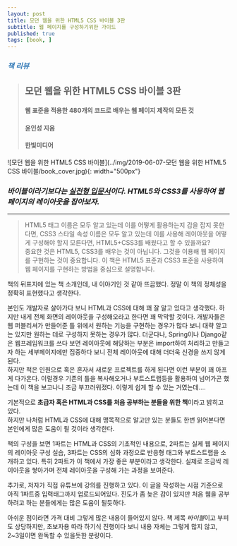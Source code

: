 ```yaml
---
layout: post
title: 모던 웹을 위한 HTML5 CSS 바이블 3판
subtitle: 웹 페이지를 구성하기위한 가이드
published: true
tags: [book, ]
---
```


### <span style="color:#337ab7;">***책 리뷰***</span>
>## **모던 웹을 위한 HTML5 CSS 바이블 3판**
>#### 웹 표준을 적용한 480개의 코드로 배우는 웹 페이지 제작의 모든 것  
>#### 윤인성 지음 
>#### 한빛미디어  

![모던 웹을 위한 HTML5 CSS 바이블](../img/2019-06-07-모던 웹을 위한 HTML5 CSS 바이블/book_cover.jpg){: width="500px"}

### ***바이블이라기보다는 <u>실전형 입문서</u>이다. HTML5와 CSS3를 사용하여 웹 페이지의 레이아웃을 잡아보자.***

---
  
>HTML5 태그 이름은 모두 알고 있는데 이를 어떻게 활용하는지 감을 잡지 못한다면, CSS3 스타일 속성 이름은 모두 알고 있는데 이를 사용해 레이아웃을 어떻게 구성해야 할지 모른다면, HTML5+CSS3를 배웠다고 할 수 있을까요?  
>중요한 것은 HTML5, CSS3를 배우는 것이 아닙니다. 그것을 이용해 웹 페이지를 구현하는 것이 중요합니다. 이 책은 HTML5 표준과 CSS3 표준을 사용하여 웹 페이지를 구현하는 방법을 중심으로 설명합니다.  

책의 뒤표지에 있는 책 소개인데, 내 이야기인 것 같아 뜨끔했다. 정말 이 책의 정체성을 정확히 표현했다고 생각한다.  

본인도 개발자로 살아가다 보니 HTML과 CSS에 대해 꽤 잘 알고 있다고 생각했다. 하지만 내게 전체 화면의 레이아웃을 구성해오라고 한다면 꽤 막막할 것이다. 개발자들은 웹 퍼블리셔가 만들어준 틀 위에서 원하는 기능을 구현하는 경우가 많다 보니 대략 알고는 있지만 원하는 데로 구성하지 못하는 경우가 많다. 더군다나, Spring이나 Django같은 웹프레임워크를 쓰다 보면 레이아웃에 해당하는 부분은 import하여 처리하고 만들고자 하는 세부페이지에만 집중하다 보니 전체 레이아웃에 대해 더더욱 신경을 쓰지 않게 된다.  
하지만 적은 인원으로 혹은 혼자서 새로운 프로젝트를 하게 된다면 이런 부분이 꽤 아프게 다가온다. 이럴경우 기존의 틀을 복사해오거나 부트스트랩등을 활용하여 넘어가곤 했는데 이 책을 보고나니 조금 부끄러워졌다. 이렇게 쉽게 할 수 있는 거였는데….

기본적으로 **초급자 혹은 HTML과 CSS를 처음 공부하는 분들을 위한 책**이라고 밝히고 있다.  
하지만 나처럼 HTML과 CSS에 대해 맹목적으로 알고만 있는 분들도 한번 읽어본다면 본인에게 많은 도움이 될 것이라 생각한다.

책의 구성을 보면 1파트는 HTML과 CSS의 기초적인 내용으로, 2파트는 실제 웹 페이지의 레이아웃 구성 실습, 3파트는 CSS의 심화 과정으로 반응형 태그와 부트스트랩을 소개하고 있다. 특히 2파트가 이 책에서 가장 좋은 부분이라고 생각한다. 실제로 조금씩 레이아웃을 쌓아가며 전체 레이아웃을 구성해 가는 과정을 보여준다.

추가로, 저자가 직접 유튜브에 강의를 진행하고 있다. 이 글을 작성하는 시점 기준으로 아직 1파트중 입력태그까지 업로드되어있다. 진도가 좀 늦은 감이 있지만 처음 웹을 공부하려고 하는 분들에게는 많은 도움이 될듯하다.

아쉬운 점이라면 가격 대비 그렇게 많은 내용이 들어있지 않다. 책 제목 *바이블*이고 부피도 상당하지만, 초보자용 따라 하기식 진행이다 보니 내용 자체는 그렇게 많지 않고, 2~3일이면 완독할 수 있을듯한 분량이다.
